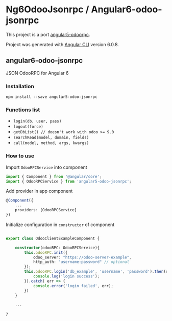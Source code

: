 # Ng6OdooJsonrpc / Angular6-odoo-jsonrpc

This project is a port [angular5-odoorpc](https://github.com/agenterp/angular5-odoo-jsonrpc).

Project was generated with [Angular CLI](https://github.com/angular/angular-cli) version 6.0.8.

## angular6-odoo-jsonrpc
JSON OdooRPC for Angular 6


### Installation

`npm install --save angular5-odoo-jsonrpc`

### Functions list

- `login(db, user, pass)`
- `logout(force)`
- `getDbList() // doesn't work with odoo >= 9.0`
- `searchRead(model, domain, fields)`
- `call(model, method, args, kwargs)`


### How to use

Import `OdooRPCService` into component

```typescript
import { Component } from '@angular/core';
import { OdooRPCService } from 'angular5-odoo-jsonrpc';
```

Add provider in app component

```typescript
@Component({
    ...
    providers: [OdooRPCService]
})
```

Initialize configuration in `constructor` of component

```typescript

export class OdooClientExampleComponent {

    constructor(odooRPC: OdooRPCService){
        this.odooRPC.init({
            odoo_server: "https://odoo-server-example",
            http_auth: "username:password" // optional
        });
        this.odooRPC.login('db_example', 'username', 'password').then(res => {
            console.log('login success');
        }).catch( err => {
            console.error('login failed', err);
        })
    }

    ...

}

```
